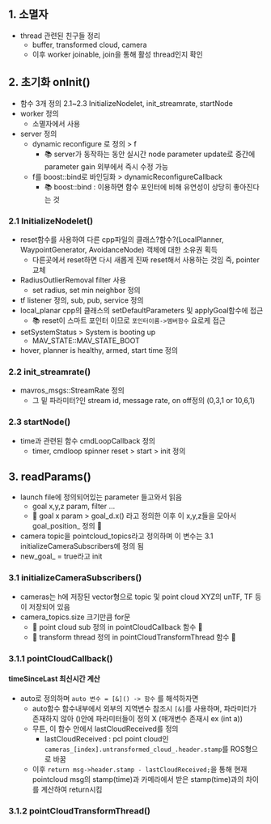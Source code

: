 ## 1. 소멸자
- thread 관련된 친구들 정리
  - buffer, transformed cloud, camera
  - 이후 worker joinable, join을 통해 활성 thread인지 확인

## 2. 초기화 onInit()
- 함수 3개 정의 2.1~2.3 InitializeNodelet, init_streamrate, startNode
- worker 정의 
  - 소멸자에서 사용
- server 정의
  - dynamic reconfigure 로 정의 > f
    - 📚 server가 동작하는 동안 실시간 node parameter update로 중간에 parameter gain 외부에서 즉시 수정 가능
  - f를 boost::bind로 바인딩화 > dynamicReconfigureCallback
    - 📚 boost::bind : 이용하면 함수 포인터에 비해 유연성이 상당히 좋아진다는 것

### 2.1 InitializeNodelet()
- reset함수를 사용하여 다른 cpp파일의 클래스?함수?(LocalPlanner, WaypointGenerator, AvoidanceNode) 객체에 대한 소유권 획득
  - 다른곳에서 reset하면 다시 새롭게 진짜 reset해서 사용하는 것임 즉, pointer 교체
- RadiusOutlierRemoval filter 사용
  - set radius, set min neighbor 정의
- tf listener 정의, sub, pub, service 정의 
- local_planar cpp의 클래스의 setDefaultParameters 및 applyGoal함수에 접근
  - 📚 reset이 스마트 포인터 이므로 ```포인터이름->멤버함수``` 요로케 접근
- setSystemStatus > System is booting up 
  - MAV_STATE::MAV_STATE_BOOT  
- hover, planner is healthy, armed, start time 정의

### 2.2 init_streamrate()
- mavros_msgs::StreamRate 정의
  - 그 밑 파라미터?인 stream id, message rate, on off정의 (0,3,1 or 10,6,1)

### 2.3 startNode()
- time과 관련된 함수 cmdLoopCallback 정의
  - timer, cmdloop spinner reset > start > init 정의

## 3. readParams()
- launch file에 정의되어있는 parameter 들고와서 읽음 
  - goal x,y,z param, filter ...
  - 🌟️ goal x param > goal_d.x() 라고 정의한 이후 이 x,y,z들을 모아서 goal_position_ 정의 🌟️
- camera topic을 pointcloud_topics라고 정의하며 이 변수는 3.1 initializeCameraSubscribers에 정의 됨
- new_goal_ = true라고 init

### 3.1 initializeCameraSubscribers()
- cameras는 h에 저장된 vector형으로 topic 및 point cloud XYZ의 unTF, TF 등이 저장되어 있음
- camera_topics.size 크기만큼 for문 
  - 🌟️ point cloud sub 정의 in pointCloudCallback 함수 🌟️
  - 🌟️ transform thread 정의 in pointCloudTransformThread 함수 🌟️

### 3.1.1 pointCloudCallback()
#### timeSinceLast 최신시간 계산
- auto로 정의하며 ```auto 변수 = [&]() -> 함수``` 를 해석하자면
  - auto함수 함수내부에서 외부의 지역변수 참조시 ```[&]```를 사용하며, 파라미터가 존재하지 않아 ()안에 파라미터들이 정의 X (매개변수 존재시 ex (int a))
  - 무튼, 이 함수 안에서 lastCloudReceived를 정의
    - lastCloudReceived : pcl point cloud인 ```cameras_[index].untransformed_cloud_.header.stamp```를 ROS형으로 바꿈
  - 이후 ```return msg->header.stamp - lastCloudReceived;```을 통해 현재 pointcloud msg의 stamp(time)과 카메라에서 받은 stamp(time)과의 차이를 계산하여 return시킴
####
 
### 3.1.2 pointCloudTransformThread()
